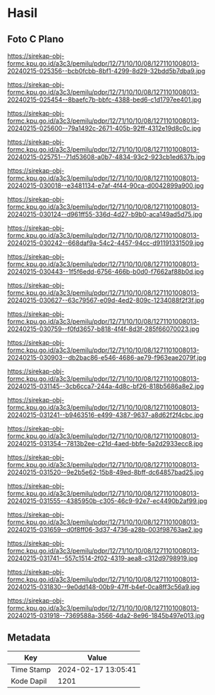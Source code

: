 # Hasil

## Foto C Plano

https://sirekap-obj-formc.kpu.go.id/a3c3/pemilu/pdpr/12/71/10/10/08/1271101008013-20240215-025356--bcb0fcbb-8bf1-4299-8d29-32bdd5b7dba9.jpg

https://sirekap-obj-formc.kpu.go.id/a3c3/pemilu/pdpr/12/71/10/10/08/1271101008013-20240215-025454--8baefc7b-bbfc-4388-bed6-c1d1797ee401.jpg

https://sirekap-obj-formc.kpu.go.id/a3c3/pemilu/pdpr/12/71/10/10/08/1271101008013-20240215-025600--79a1492c-2671-405b-92ff-4312e19d8c0c.jpg

https://sirekap-obj-formc.kpu.go.id/a3c3/pemilu/pdpr/12/71/10/10/08/1271101008013-20240215-025751--71d53608-a0b7-4834-93c2-923cb1ed637b.jpg

https://sirekap-obj-formc.kpu.go.id/a3c3/pemilu/pdpr/12/71/10/10/08/1271101008013-20240215-030018--e3481134-e7af-4f44-90ca-d0042899a900.jpg

https://sirekap-obj-formc.kpu.go.id/a3c3/pemilu/pdpr/12/71/10/10/08/1271101008013-20240215-030124--d961ff55-336d-4d27-b9b0-aca149ad5d75.jpg

https://sirekap-obj-formc.kpu.go.id/a3c3/pemilu/pdpr/12/71/10/10/08/1271101008013-20240215-030242--668daf9a-54c2-4457-94cc-d91191331509.jpg

https://sirekap-obj-formc.kpu.go.id/a3c3/pemilu/pdpr/12/71/10/10/08/1271101008013-20240215-030443--1f5f6edd-6756-466b-b0d0-f7662af88b0d.jpg

https://sirekap-obj-formc.kpu.go.id/a3c3/pemilu/pdpr/12/71/10/10/08/1271101008013-20240215-030627--63c79567-e09d-4ed2-809c-1234088f2f3f.jpg

https://sirekap-obj-formc.kpu.go.id/a3c3/pemilu/pdpr/12/71/10/10/08/1271101008013-20240215-030759--f0fd3657-b818-4f4f-8d3f-285f66070023.jpg

https://sirekap-obj-formc.kpu.go.id/a3c3/pemilu/pdpr/12/71/10/10/08/1271101008013-20240215-030903--db2bac86-e546-4686-ae79-f963eae2079f.jpg

https://sirekap-obj-formc.kpu.go.id/a3c3/pemilu/pdpr/12/71/10/10/08/1271101008013-20240215-031145--3cb6cca7-244a-4d8c-bf26-818b5686a8e2.jpg

https://sirekap-obj-formc.kpu.go.id/a3c3/pemilu/pdpr/12/71/10/10/08/1271101008013-20240215-031241--b9463516-e499-4387-9637-a8d62f2f4cbc.jpg

https://sirekap-obj-formc.kpu.go.id/a3c3/pemilu/pdpr/12/71/10/10/08/1271101008013-20240215-031354--7813b2ee-c21d-4aed-bbfe-5a2d2933ecc8.jpg

https://sirekap-obj-formc.kpu.go.id/a3c3/pemilu/pdpr/12/71/10/10/08/1271101008013-20240215-031520--9e2b5e62-15b8-49ed-8bff-dc64857bad25.jpg

https://sirekap-obj-formc.kpu.go.id/a3c3/pemilu/pdpr/12/71/10/10/08/1271101008013-20240215-031555--4385950b-c305-46c9-92e7-ec4490b2af99.jpg

https://sirekap-obj-formc.kpu.go.id/a3c3/pemilu/pdpr/12/71/10/10/08/1271101008013-20240215-031659--d0f8ff06-3d37-4736-a28b-003f98763ae2.jpg

https://sirekap-obj-formc.kpu.go.id/a3c3/pemilu/pdpr/12/71/10/10/08/1271101008013-20240215-031741--557c1514-2f02-4319-aea8-c312d9798919.jpg

https://sirekap-obj-formc.kpu.go.id/a3c3/pemilu/pdpr/12/71/10/10/08/1271101008013-20240215-031830--9e0dd148-00b9-47ff-b4ef-0ca8ff3c56a9.jpg

https://sirekap-obj-formc.kpu.go.id/a3c3/pemilu/pdpr/12/71/10/10/08/1271101008013-20240215-031918--7369588a-3566-4da2-8e96-1845b497e013.jpg


## Metadata

| Key        | Value               |
| ---------- | ------------------- |
| Time Stamp | 2024-02-17 13:05:41 |
| Kode Dapil | 1201                |



